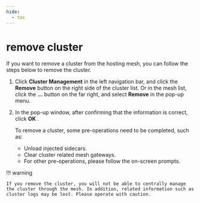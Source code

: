 ```yaml
---
hide:
  - toc
---
```


# remove cluster

If you want to remove a cluster from the hosting mesh, you can follow the steps below to remove the cluster.

1. Click __Cluster Management__ in the left navigation bar, and click the __Remove__ button on the right side of the cluster list. Or in the mesh list, click the __...__ button on the far right, and select __Remove__ in the pop-up menu.

    

2. In the pop-up window, after confirming that the information is correct, click __OK__ .

    

    To remove a cluster, some pre-operations need to be completed, such as:

    - Unload injected sidecars.
    - Clear cluster related mesh gateways.
    - For other pre-operations, please follow the on-screen prompts.

!!! warning

    If you remove the cluster, you will not be able to centrally manage the cluster through the mesh. In addition, related information such as cluster logs may be lost. Please operate with caution.